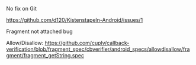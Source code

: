 No fix on Git

https://github.com/d120/Kistenstapeln-Android/issues/1

Fragment not attached bug

Allow/Disallow: https://github.com/cuplv/callback-verification/blob/fragment_spec/cbverifier/android_specs/allowdisallow/fragment/fragment_getString.spec
